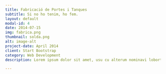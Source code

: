```yaml
---
title: Fabricació de Portes i Tanques
subtitle: Si no ho tenim, ho fem.
layout: default
modal-id: 4
date: 2014-07-15
img: fabrica.png
thumbnail: solda.png
alt: image-alt
project-date: April 2014
client: Start Bootstrap
category: Web Development
description: Lorem ipsum dolor sit amet, usu cu alterum nominavi lobortis. At duo novum diceret. Tantas apeirian vix et, usu sanctus postulant inciderint ut, populo diceret necessitatibus in vim. Cu eum dicam feugiat noluisse.

---
```

